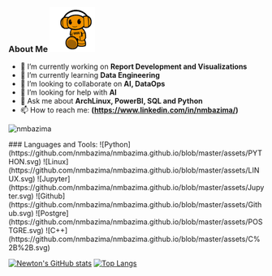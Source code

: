 ### About Me ![Newton](https://github.com/nmbazima/nmbazima.github.io/blob/master/assets/android.gif)

<!--
**nmbazima/nmbazima** is a ✨ _special_ ✨ repository because its `README.md` (this file) appears on your GitHub profile.

Here are some ideas to get you started:
-->
* 🔭 I’m currently working on **Report Development and Visualizations**
* 🌱 I’m currently learning **Data Engineering**
* 👯 I’m looking to collaborate on **AI, DataOps**
* 🤔 I’m looking for help with **AI**
* 💬 Ask me about **ArchLinux, PowerBI, SQL and Python**
* 📫 How to reach me: **(https://www.linkedin.com/in/nmbazima/)**

<p align="left"> <img src="https://komarev.com/ghpvc/?username=nmbazima" alt="nmbazima" /> </p> 
### Languages and Tools: 
![Python](https://github.com/nmbazima/nmbazima.github.io/blob/master/assets/PYTHON.svg) 
![Linux](https://github.com/nmbazima/nmbazima.github.io/blob/master/assets/LINUX.svg) 
![Jupyter](https://github.com/nmbazima/nmbazima.github.io/blob/master/assets/Jupyter.svg) 
![Github](https://github.com/nmbazima/nmbazima.github.io/blob/master/assets/Github.svg) 
![Postgre](https://github.com/nmbazima/nmbazima.github.io/blob/master/assets/POSTGRE.svg) 
![C++](https://github.com/nmbazima/nmbazima.github.io/blob/master/assets/C%2B%2B.svg)

[![Newton's GitHub stats](https://github-readme-stats.vercel.app/api?username=nmbazima&show_icons=true&theme=highcontrast)](https://github.com/nmbazima/github-readme-stats)  [![Top Langs](https://github-readme-stats.vercel.app/api/top-langs/?username=nmbazima&show_icons=true&theme=chartreuse-dark)](https://github.com/nmbazima/github-readme-stats)
